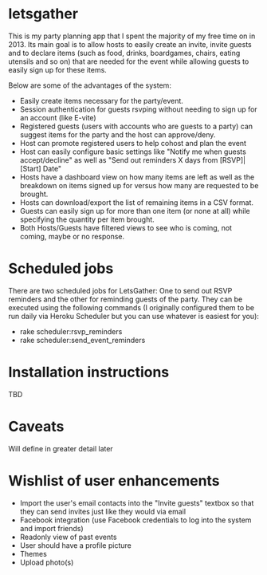 letsgather
==========

This is my party planning app that I spent the majority of my free time on in 2013.  Its main goal is to allow hosts to easily create an invite, invite guests and to declare items (such as food, drinks, boardgames, chairs, eating utensils and so on) that are needed for the event while allowing guests to easily sign up for these items. 

Below are some of the advantages of the system:
*  Easily create items necessary for the party/event.
*  Session authentication for guests rsvping without needing to sign up for an account (like E-vite)
*  Registered guests (users with accounts who are guests to a party) can suggest items for the party and the host can approve/deny.
*  Host can promote registered users to help cohost and plan the event
*  Host can easily configure basic settings like "Notify me when guests accept/decline" as well as "Send out reminders X days from [RSVP]|[Start] Date"
*  Hosts have a dashboard view on how many items are left as well as the breakdown on items signed up for versus how many are requested to be brought.
*  Hosts can download/export the list of remaining items in a CSV format.
*  Guests can easily sign up for more than one item (or none at all) while specifying the quantity per item brought.
*  Both Hosts/Guests have filtered views to see who is coming, not coming, maybe or no response.


Scheduled jobs
====================

There are two scheduled jobs for LetsGather: One to send out RSVP reminders and the other for reminding guests of the party.  They can be executed using the following commands (I originally configured them to be run daily via Heroku Scheduler but you can use whatever is easiest for you):

*  rake scheduler:rsvp_reminders
*  rake scheduler:send_event_reminders

Installation instructions
====================================

TBD

Caveats
===================

Will define in greater detail later

Wishlist of user enhancements
=========================================================================

* Import the user's email contacts into the "Invite guests" textbox so that they can send invites just like they would via email
* Facebook integration (use Facebook credentials to log into the system and import friends)
* Readonly view of past events
* User should have a profile picture
* Themes
* Upload photo(s)


